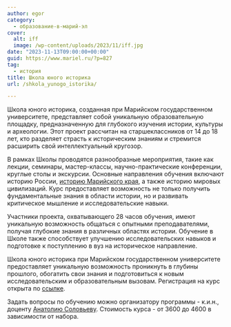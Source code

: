 ```yaml
---
author: egor
category:
  - образование-в-марий-эл
cover:
  alt: iff
  image: /wp-content/uploads/2023/11/iff.jpg
date: "2023-11-13T09:00:00+00:00"
guid: https://www.mariel.ru/?p=827
tag:
  - история
title: Школа юного историка
url: /shkola_yunogo_istorika/

---
```

Школа юного историка, созданная при Марийском государственном университете, представляет собой уникальную образовательную площадку, предназначенную для глубокого изучения истории, культуры и археологии. Этот проект рассчитан на старшеклассников от 14 до 18 лет, кто разделяет страсть к историческим знаниям и стремится расширить свой интеллектуальный кругозор.

В рамках Школы проводятся разнообразные мероприятия, такие как лекции, семинары, мастер-классы, научно-практические конференции, круглые столы и экскурсии. Основные направления обучения включают историю России, [историю Марийского края](/wp-content/uploads/2023/10/marpravda.ru1_-1536x512-1.jpg), а также историю мировых цивилизаций. Курс предоставляет возможность не только получить фундаментальные знания в области истории, но и развивать критическое мышление и исследовательские навыки.

Участники проекта, охватывающего 28 часов обучения, имеют уникальную возможность общаться с опытными преподавателями, получая глубокие знания в различных областях истории. Обучение в Школе также способствует улучшению исследовательских навыков и подготовке к поступлению в вуз на историческое направление.

Школа юного историка при Марийском государственном университете предоставляет уникальную возможность проникнуть в глубины прошлого, обогатить свои знания и подготовиться к новым исследовательским и образовательным вызовам. Регистрация на курс открыта по [ссылке](https://docs.google.com/forms/d/1X3ElbBdOYl1KDr0pbZy5oRtE0odHQtDEMVESg1h_7I4/viewform?edit_requested=true).

Задать вопросы по обучению можно организатору программы \- к.и.н., доценту [Анатолию Соловьеву](https://vk.com/id273198068). Стоимость курса \- от 3600 до 4600 в зависимости от набора.
